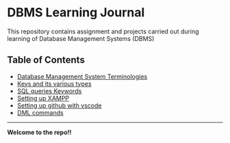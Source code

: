 # DBMS Learning Journal

This repository contains assignment and projects carried out during learning of Database Management Systems (DBMS)

## Table of Contents

- [Database Management System Terminologies](day-3.md)
- [Keys and its various types](day-4.md)
- [SQL queries Keywords](day-5.md)
- [Setting up XAMPP](xampp.md)
- [Setting up github with vscode](day-6.md)
- [DML commands](dml.md)

---
**Welcome to the repo!!**
